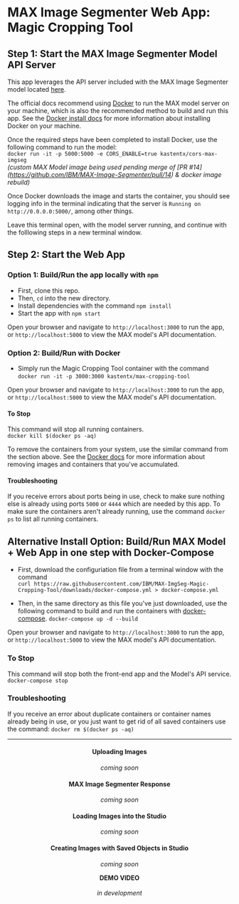 # MAX Image Segmenter Web App: Magic Cropping Tool

## Step 1: Start the MAX Image Segmenter Model API Server

This app leverages the API server included with the MAX Image Segmenter model located [here](https://github.com/IBM/MAX-Image-Segmenter). 

The official docs recommend using [Docker](https://docs.docker.com/) to run the MAX model server on your machine, which is also the recommended method to build and run this app. See the [Docker install docs](https://docs.docker.com/install/) for more information about installing Docker on your machine.

Once the required steps have been completed to install Docker, use the following command to run the model:  
`docker run -it -p 5000:5000 -e CORS_ENABLE=true kastentx/cors-max-imgseg`  
_(custom MAX Model image being used pending merge of [PR #14] (https://github.com/IBM/MAX-Image-Segmenter/pull/14) & docker image rebuild)_ 

Once Docker downloads the image and starts the container, you should see logging info in the terminal indicating that the server is `Running on http://0.0.0.0:5000/`, among other things. 

Leave this terminal open, with the model server running, and continue with the folllowing steps in a new terminal window.

## Step 2: Start the Web App

### Option 1: Build/Run the app locally with `npm`

* First, clone this repo.
* Then, `cd` into the new directory. 
* Install dependencies with the command `npm install`
* Start the app with `npm start`

Open your browser and navigate to `http://localhost:3000` to run the app, 
or `http://localhost:5000` to view the MAX model's API documentation.

### Option 2: Build/Run with Docker

* Simply run the Magic Cropping Tool container with the command  
`docker run -it -p 3000:3000 kastentx/max-cropping-tool`   

Open your browser and navigate to `http://localhost:3000` to run the app, 
or `http://localhost:5000` to view the MAX model's API documentation.

#### To Stop

This command will stop all running containers.  
`docker kill $(docker ps -aq)`

To remove the containers from your system, use the similar command from the section above. See the [Docker docs](https://docs.docker.com/) for more information about removing images and containers that you've accumulated. 

#### Troubleshooting

If you receive errors about ports being in use, check to make sure nothing else is already using ports `5000` or `4444` which are needed by this app. To make sure the containers aren't already running, use the command `docker ps` to list all running containers.

## Alternative Install Option: Build/Run MAX Model + Web App in one step with Docker-Compose

* First, download the configuriation file from a terminal window with the command  
  `curl https://raw.githubusercontent.com/IBM/MAX-ImgSeg-Magic-Cropping-Tool/downloads/docker-compose.yml > docker-compose.yml`

* Then, in the same directory as this file you've just downloaded, use the following command to build and run the containers with [docker-compose](https://docs.docker.com/compose/).
`docker-compose up -d --build`

Open your browser and navigate to `http://localhost:3000` to run the app, 
or `http://localhost:5000` to view the MAX model's API documentation.

### To Stop

This command will stop both the front-end app and the Model's API service.
`docker-compose stop`

### Troubleshooting

If you receive an error about duplicate containers or container names already being in use, or you just want to get rid of all saved containers use the command:
`docker rm $(docker ps -aq)`

<hr>
<div style="text-align: center">

#### Uploading Images
<i>coming soon</i>

#### MAX Image Segmenter Response
<i>coming soon</i>

#### Loading Images into the Studio
<i>coming soon</i>

#### Creating Images with Saved Objects in Studio
<i>coming soon</i>

<b>DEMO VIDEO</b> <br>  
<i>in development</i>
</div>
